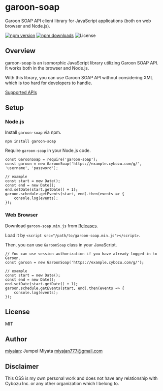 # garoon-soap

Garoon SOAP API client library for JavaScript applications (both on web browser and Node.js).

[![npm version](https://img.shields.io/npm/v/garoon-soap.svg)](https://www.npmjs.com/package/garoon-soap)
[![npm downloads](https://img.shields.io/npm/dm/garoon-soap.svg)](https://www.npmjs.com/package/garoon-soap)
![License](https://img.shields.io/npm/l/garoon-soap.svg)

## Overview

garoon-soap is an isomorphic JavaScript library utilizing Garoon SOAP API. It works both in the browser and Node.js.

With this library, you can use Garoon SOAP API without considering XML which is too hard for developers to handle.

[Supported APIs](https://developer.cybozu.io/hc/ja/categories/200157760-Garoon-API)

## Setup

### Node.js

Install ```garoon-soap``` via npm.

```
npm install garoon-soap
```

Require ```garoon-soap``` in your Node.js code.

```
const GaroonSoap = require('garoon-soap');
const garoon = new GaroonSoap('https://example.cybozu.com/g/', 'username', 'password');

// example
const start = new Date();
const end = new Date();
end.setDate(start.getDate() + 1);
garoon.schedule.getEvents(start, end).then(events => {
    console.log(events);
});
```

### Web Browser

Download ```garoon-soap.min.js``` from [Releases](https://github.com/miyajan/garoon-soap/releases).

Load it by ```<script src="/path/to/garoon-soap.min.js"></script>```.

Then, you can use ```GaroonSoap``` class in your JavaScript.

```
// You can use session authorization if you have already logged-in to Garoon.
const garoon = new GaroonSoap('https://example.cybozu.com/g/');

// example
const start = new Date();
const end = new Date();
end.setDate(start.getDate() + 1);
garoon.schedule.getEvents(start, end).then(events => {
    console.log(events);
});
```

## License

MIT

## Author

[miyajan](https://github.com/miyajan): Jumpei Miyata miyajan777@gmail.com

## Disclaimer

This OSS is my own personal work and does not have any relationship with Cybozu Inc. or any other organization which I belong to.
